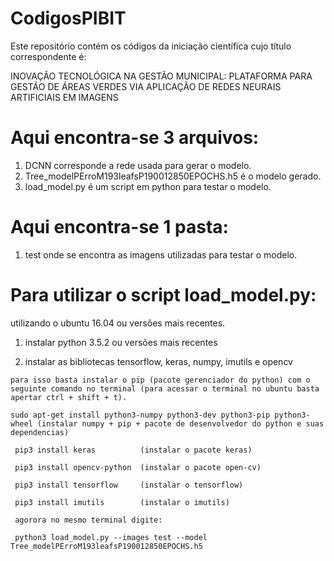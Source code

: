 # CodigosPIBIT
Este repositório contém os códigos da iniciação científica cujo título correspondente é:

INOVAÇÃO TECNOLÓGICA NA GESTÃO MUNICIPAL: 
  PLATAFORMA PARA GESTÃO DE ÁREAS VERDES VIA APLICAÇÃO DE REDES NEURAIS ARTIFICIAIS EM IMAGENS

# Aqui encontra-se 3 arquivos:
  1) DCNN corresponde a rede usada para gerar o modelo.
  2) Tree_modelPErroM193leafsP190012850EPOCHS.h5 é o modelo gerado.
  3) load_model.py é um script em python para testar o modelo.
  
  # Aqui encontra-se 1 pasta:
  1) test onde se encontra as imagens utilizadas para testar o modelo.
# Para utilizar o script load_model.py:
  utilizando o ubuntu 16.04 ou versões mais recentes.
  1) instalar python 3.5.2 ou versões mais recentes
  
  2) instalar as bibliotecas tensorflow, keras, numpy, imutils e opencv
  
    para isso basta instalar o pip (pacote gerenciador do python) com o seguinte comando no terminal (para acessar o terminal no ubuntu basta apertar ctrl + shift + t).
    
    sudo apt-get install python3-numpy python3-dev python3-pip python3-wheel (instalar numpy + pip + pacote de desenvolvedor do python e suas dependencias)
    
     pip3 install keras          (instalar o pacote keras)
     
     pip3 install opencv-python  (instalar o pacote open-cv)
     
     pip3 install tensorflow     (instalar o tensorflow)
     
     pip3 install imutils        (instalar o imutils)
     
     agorora no mesmo terminal digite:
     
     python3 load_model.py --images test --model Tree_modelPErroM193leafsP190012850EPOCHS.h5
     
